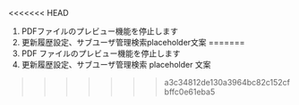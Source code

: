 <<<<<<< HEAD
1. PDFファイルのプレビュー機能を停止します
2. 更新履歴設定、サブユーザ管理検索placeholder文案
=======
1. PDF ファイルのプレビュー機能を停止します
2. 更新履歴設定、サブユーザ管理検索 placeholder 文案
>>>>>>> a3c34812de130a3964bc82c152cfbffc0e61eba5
